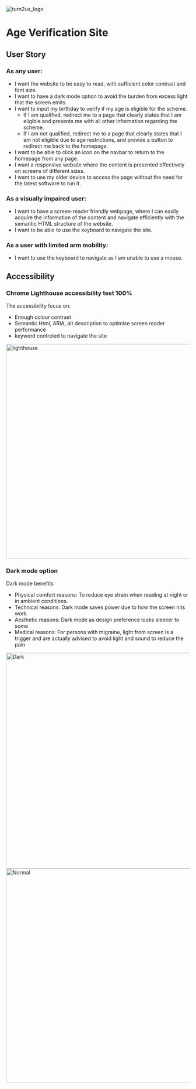
![turn2us_logo](https://github.com/Luciensday/age-verification-site/assets/128807685/f3edab1d-ee46-4cd8-9bee-cd14f0722aef)

# Age Verification Site

## User Story
### As any user:
- I want the website to be easy to read, with sufficient color contrast and font size.
- I want to have a dark mode option to avoid the burden from excess light that the screen emits.
- I want to input my birthday to verify if my age is eligible for the scheme.
  - If I am qualified, redirect me to a page that clearly states that I am eligible and presents me with all other information regarding the scheme.
  - If I am not qualified, redirect me to a page that clearly states that I am not eligible due to age restrictions, and provide a button to redirect me back to the homepage.
- I want to be able to click an icon on the navbar to return to the homepage from any page.
- I want a responsive website where the content is presented effectively on screens of different sizes.
- I want to use my older device to access the page without the need for the latest software to run it.


### As a visually impaired user:
- I want to have a screen-reader friendly webpage, where I can easily acquire the information of the content and navigate efficiently with the semantic HTML structure of the website.
- I want to be able to use the keyboard to navigate the site.

### As a user with limited arm mobility:
- I want to use the keyboard to navigate as I am unable to use a mouse.

## Accessibility 
### Chrome Lighthouse accessibility test 100%
The accessibility focus on:
- Enough colour contrast
- Semantic Html, ARIA, alt description to optimise screen reader performance
- keyword controled to navigate the site

<img width="586" alt="lighthouse" src="https://github.com/Luciensday/age-verification-site/assets/128807685/a4d849c2-bf75-4a03-ad56-3d412b8083bb">

### Dark mode option
Dark mode benefits
- Physical comfort reasons: To reduce eye strain when reading at night or in ambient conditions.
- Technical reasons: Dark mode saves power due to how the screen nits work
- Aesthetic reasons: Dark mode as design preference looks sleeker to some
- Medical reasons: For persons with migraine, light from screen is a trigger and are actually advised to avoid light and sound to reduce the pain
<img width="589" alt="Dark" src="https://github.com/Luciensday/age-verification-site/assets/128807685/d3e36d1b-9b7b-4255-bf32-6480b5843fa7">
<img width="585" alt="Normal" src="https://github.com/Luciensday/age-verification-site/assets/128807685/dfed92e1-8400-4d12-90e4-5af8d43e61fa">


